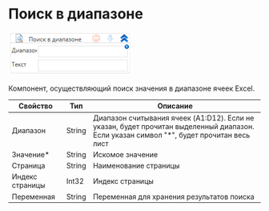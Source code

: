 # Поиск в диапазоне

![](<../../../.gitbook/assets/image (335).png>)

Компонент, осуществляющий поиск значения в диапазоне ячеек Excel.

| Свойство        | Тип    | Описание                                                                                                                                  |
| --------------- | ------ | ----------------------------------------------------------------------------------------------------------------------------------------- |
| Диапазон        | String | Диапазон считывания ячеек (A1:D12). Если не указан, будет прочитан выделенный диапазон. Если указан символ "\*", будет прочитан весь лист |
| Значение\*      | String | Искомое значение                                                                                                                          |
| Страница        | String | Наименование страницы                                                                                                                     |
| Индекс страницы | Int32  | Индекс страницы                                                                                                                           |
| Переменная      | String | Переменная для хранения результатов поиска                                                                                                |
